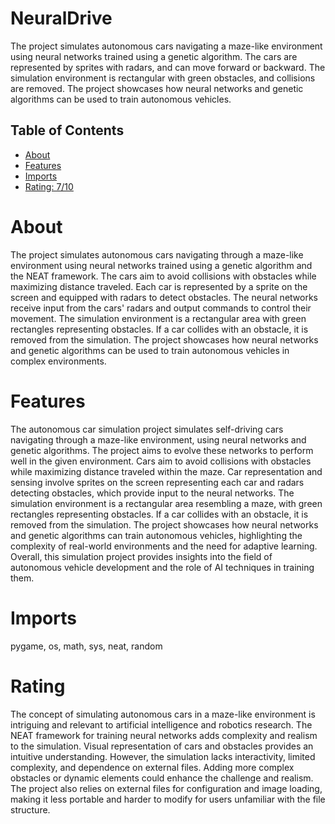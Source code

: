 # NeuralDrive

The project simulates autonomous cars navigating a maze-like environment using neural networks trained using a genetic algorithm. The cars are represented by sprites with radars, and can move forward or backward. The simulation environment is rectangular with green obstacles, and collisions are removed. The project showcases how neural networks and genetic algorithms can be used to train autonomous vehicles.

## Table of Contents

- [About](#about)
- [Features](#features)
- [Imports](#Imports)
- [Rating: 7/10](#Rating)

# About

The project simulates autonomous cars navigating through a maze-like environment using neural networks trained using a genetic algorithm and the NEAT framework. The cars aim to avoid collisions with obstacles while maximizing distance traveled. Each car is represented by a sprite on the screen and equipped with radars to detect obstacles. The neural networks receive input from the cars' radars and output commands to control their movement. The simulation environment is a rectangular area with green rectangles representing obstacles. If a car collides with an obstacle, it is removed from the simulation. The project showcases how neural networks and genetic algorithms can be used to train autonomous vehicles in complex environments.

# Features

The autonomous car simulation project simulates self-driving cars navigating through a maze-like environment, using neural networks and genetic algorithms. The project aims to evolve these networks to perform well in the given environment. Cars aim to avoid collisions with obstacles while maximizing distance traveled within the maze. Car representation and sensing involve sprites on the screen representing each car and radars detecting obstacles, which provide input to the neural networks. The simulation environment is a rectangular area resembling a maze, with green rectangles representing obstacles. If a car collides with an obstacle, it is removed from the simulation. The project showcases how neural networks and genetic algorithms can train autonomous vehicles, highlighting the complexity of real-world environments and the need for adaptive learning. Overall, this simulation project provides insights into the field of autonomous vehicle development and the role of AI techniques in training them.

# Imports

pygame, os, math, sys, neat, random

# Rating

The concept of simulating autonomous cars in a maze-like environment is intriguing and relevant to artificial intelligence and robotics research. The NEAT framework for training neural networks adds complexity and realism to the simulation. Visual representation of cars and obstacles provides an intuitive understanding. However, the simulation lacks interactivity, limited complexity, and dependence on external files. Adding more complex obstacles or dynamic elements could enhance the challenge and realism. The project also relies on external files for configuration and image loading, making it less portable and harder to modify for users unfamiliar with the file structure.
